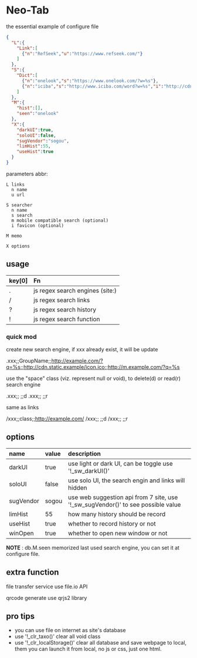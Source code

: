 # Neo-Tab

the essential example of configure file

```json
{
  "L":{
    "Link":[
      {"n":"RefSeek","u":"https://www.refseek.com/"}
    ]
  },
  "S":{
    "Dict":[
      {"n":"onelook","s":"https://www.onelook.com/?w=%s"},
      {"n":"iciba","s":"http://www.iciba.com/word?w=%s","i":"http://cdn.iciba.com/www/img/www/favicon.ico"}
    ]
  },
  "M":{
    "hist":[],
    "seen":"onelook"
  },
  "X":{
    "darkUI":true,
    "soloUI":false,
    "sugVendor":"sogou",
    "limHist":55,
    "useHist":true
  }
}
```

parameters abbr:

```
L links
  n name
  u url

S searcher
  n name
  s search
  m mobile compatible search (optional)
  i favicon (optional)

M memo

X options

```

## usage

|key[0] | Fn  |
|:------|:----|
| .     | js regex search engines (site:) |
| /     | js regex search links           |
| ?     | js regex search history         |
| !     | js regex search function        |

### quick mod
create new search engine, if xxx already exist, it will be update

   .xxx;;GroupName;;http://example.com/?q=%s;;http://cdn.static.example/icon.ico;;http://m.example.com/?q=%s

use the "space" class (viz. represent null or void), to delete(d) or read(r) search engine

   .xxx;; ;;d
   .xxx;; ;;r

same as links

   /xxx;;class;;http://example.com/
   /xxx;; ;;d
   /xxx;; ;;r

## options

|name     |value  |description|
|:---     |:---   |:--------- |
|darkUI   |true   | use light or dark UI, can be toggle use '!\_sw\_darkUI()' |
|soloUI   |false  | use solo UI, the search engin and links will hidden |
|sugVendor|sogou  | use web suggestion api from 7 site, use '!\_sw\_sugVendor()' to see possible value |
|limHist  |55     | how many history should be record |
|useHist  |true   | whether to record history or not |
|winOpen  |true   | whether to open new window or not |

 __NOTE__ : db.M.seen memorized last used search engine, you can set it at configure file.

## extra function

file transfer service use file.io API

qrcode generate use qrjs2 library

## pro tips

- you can use file on internet as site's database
- use '!\_clr\_taxo()' clear all void class
- use '!\_clr\_localStorage()' clear all database and save webpage to local,
 them you can launch it from local, no js or css, just one html.

